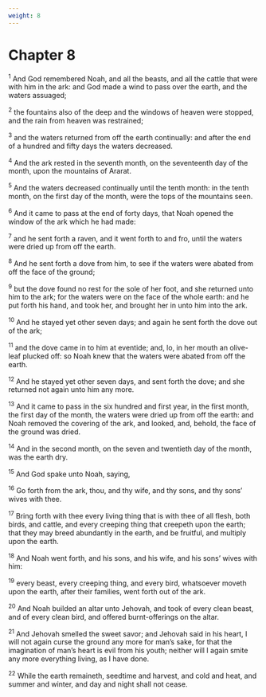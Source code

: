```yaml
---
weight: 8
---
```


# Chapter 8

<sup>1</sup> And God remembered Noah, and all the beasts, and all the cattle that were with him in the ark: and God made a wind to pass over the earth, and the waters assuaged; 

<sup>2</sup> the fountains also of the deep and the windows of heaven were stopped, and the rain from heaven was restrained; 

<sup>3</sup> and the waters returned from off the earth continually: and after the end of a hundred and fifty days the waters decreased. 

<sup>4</sup> And the ark rested in the seventh month, on the seventeenth day of the month, upon the mountains of Ararat. 

<sup>5</sup> And the waters decreased continually until the tenth month: in the tenth month, on the first day of the month, were the tops of the mountains seen. 

<sup>6</sup> And it came to pass at the end of forty days, that Noah opened the window of the ark which he had made: 

<sup>7</sup> and he sent forth a raven, and it went forth to and fro, until the waters were dried up from off the earth. 

<sup>8</sup> And he sent forth a dove from him, to see if the waters were abated from off the face of the ground; 

<sup>9</sup> but the dove found no rest for the sole of her foot, and she returned unto him to the ark; for the waters were on the face of the whole earth: and he put forth his hand, and took her, and brought her in unto him into the ark. 

<sup>10</sup> And he stayed yet other seven days; and again he sent forth the dove out of the ark; 

<sup>11</sup> and the dove came in to him at eventide; and, lo, in her mouth an olive-leaf plucked off: so Noah knew that the waters were abated from off the earth. 

<sup>12</sup> And he stayed yet other seven days, and sent forth the dove; and she returned not again unto him any more. 

<sup>13</sup> And it came to pass in the six hundred and first year, in the first month, the first day of the month, the waters were dried up from off the earth: and Noah removed the covering of the ark, and looked, and, behold, the face of the ground was dried. 

<sup>14</sup> And in the second month, on the seven and twentieth day of the month, was the earth dry. 

<sup>15</sup> And God spake unto Noah, saying, 

<sup>16</sup> Go forth from the ark, thou, and thy wife, and thy sons, and thy sons’ wives with thee. 

<sup>17</sup> Bring forth with thee every living thing that is with thee of all flesh, both birds, and cattle, and every creeping thing that creepeth upon the earth; that they may breed abundantly in the earth, and be fruitful, and multiply upon the earth. 

<sup>18</sup> And Noah went forth, and his sons, and his wife, and his sons’ wives with him: 

<sup>19</sup> every beast, every creeping thing, and every bird, whatsoever moveth upon the earth, after their families, went forth out of the ark. 

<sup>20</sup> And Noah builded an altar unto Jehovah, and took of every clean beast, and of every clean bird, and offered burnt-offerings on the altar. 

<sup>21</sup> And Jehovah smelled the sweet savor; and Jehovah said in his heart, I will not again curse the ground any more for man’s sake, for that the imagination of man’s heart is evil from his youth; neither will I again smite any more everything living, as I have done. 

<sup>22</sup> While the earth remaineth, seedtime and harvest, and cold and heat, and summer and winter, and day and night shall not cease. 


